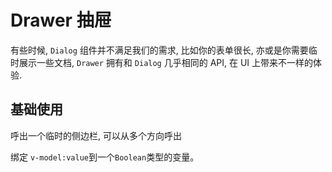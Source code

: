 # Drawer 抽屉

有些时候, <code>Dialog</code> 组件并不满足我们的需求, 比如你的表单很长, 亦或是你需要临时展示一些文档, <code>Drawer</code> 拥有和 <code>Dialog</code> 几乎相同的 API, 在 UI 上带来不一样的体验.

## 基础使用

呼出一个临时的侧边栏, 可以从多个方向呼出

<p>
绑定 <code>v-model:value</code>到一个<code>Boolean</code>类型的变量。
</p>

<demo vue="../../example/drawer/base.vue"></demo>

